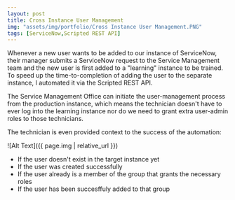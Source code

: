 ```yaml
---
layout: post
title: Cross Instance User Management
img: "assets/img/portfolio/Cross Instance User Management.PNG"
tags: [ServiceNow,Scripted REST API]
---
```


Whenever a new user wants to be added to our instance of ServiceNow, their manager submits a ServiceNow request to the Service Management team and the new user is first added to a "learning" instance to be trained. To speed up the time-to-completion of adding the user to the separate instance, I automated it via the Scripted REST API.<!--endexcerpt-->

The Service Management Office can initiate the user-management process from the production instance, which means the technician doesn't have to ever log into the learning instance nor do we need to grant extra user-admin roles to those technicians.

The technician is even provided context to the success of the automation:

![Alt Text]({{ page.img | relative_url }})

- If the user doesn't exist in the target instance yet
- If the user was created successfully
- If the user already is a member of the group that grants the necessary roles
- If the user has been succesffuly added to that group